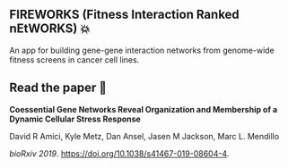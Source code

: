 ## FIREWORKS (Fitness Interaction Ranked nEtWORKS) :boom:
An app for building gene-gene interaction networks from genome-wide fitness screens in cancer cell lines.

## Read the paper :page_with_curl:
**Coessential Gene Networks Reveal Organization and Membership of a Dynamic Cellular Stress Response**

David R Amici, Kyle Metz, Dan Ansel, Jasen M Jackson, Marc L. Mendillo


_bioRxiv 2019_. https://doi.org/10.1038/s41467-019-08604-4.
